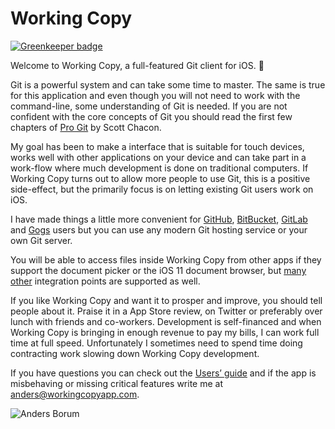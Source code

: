 <!-- tap Markdown in the upper right corner and switch to Preview -->

Working Copy
============

[![Greenkeeper badge](https://badges.greenkeeper.io/devcode1981/welcome-to-working-copy1.svg)](https://greenkeeper.io/)

Welcome to Working Copy, a full-featured Git client for iOS. :birthday:

Git is a powerful system and can take some time to master. The same is true for this application and even though you will not need 
to work with the command-line, some understanding of Git is needed. If you are not confident with the core concepts of Git you should 
read the first few chapters of [Pro Git](http://git-scm.com/book) by Scott Chacon. 

My goal has been to make a interface that is suitable for touch devices, works well with other applications on your device and 
can take part in a work-flow where much development is done on traditional computers. If Working Copy turns out to allow more 
people to use Git, this is a positive side-effect, but the primarily focus is on letting existing Git users work on iOS.

I have made things a little more convenient for [GitHub](https://github.com), [BitBucket](https://bitbucket.org), [GitLab](https://gitlab.com) and [Gogs](https://gogs.io) users but you can use any modern Git hosting service or your own Git server.

You will be able to access files inside Working Copy from other apps if they support the document picker or the iOS 11 document browser,
but [many other](https://workingcopyapp.com/manual.html#extending-ios) integration points are supported as well. 

If you like Working Copy and want it to prosper and improve, you should tell people about it. Praise it in a App Store review,
on Twitter or preferably over lunch with friends and co-workers. 
Development is self-financed and when Working Copy is bringing in enough revenue to pay my bills, I can work full time at
full speed. Unfortunately I sometimes need to spend time doing contracting work slowing down Working Copy development.

If you have questions you can check out the [Users’ guide](working-copy://manual) and if the app is
misbehaving or missing critical features write me at [anders@workingcopyapp.com](mailto:anders@workingcopyapp.com).

![Anders Borum](/examples/anders.png)
